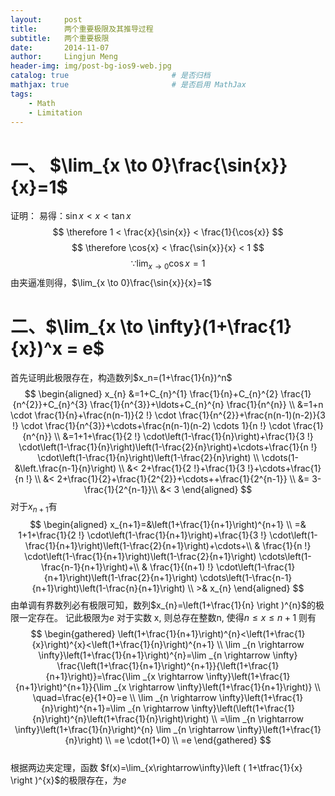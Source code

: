 ```yaml
---
layout:     post
title:      两个重要极限及其推导过程
subtitle:   两个重要极限
date:       2014-11-07
author:     Lingjun Meng
header-img: img/post-bg-ios9-web.jpg
catalog: true 						# 是否归档
mathjax: true                       # 是否启用 MathJax
tags:
    - Math
    - Limitation
---
```


# 一、 $\lim_{x \to 0}\frac{\sin{x}}{x}=1$
证明： 易得：$\sin{x} < x < \tan{x}$ 
$$ \therefore 1 < \frac{x}{\sin{x}} < \frac{1}{\cos{x}} $$
 $$ \therefore \cos{x} < \frac{\sin{x}}{x} < 1 $$
 $$ \because \lim_{x\to 0} \cos{x} = 1 $$ 
由夹逼准则得，$\lim_{x \to 0}\frac{\sin{x}}{x}=1$ 
# 二、$\lim_{x \to \infty}(1+\frac{1}{x})^x = e$ 
首先证明此极限存在，构造数列$x_n=(1+\frac{1}{n})^n$
 $$   \begin{aligned} x_{n} &=1+C_{n}^{1} \frac{1}{n}+C_{n}^{2} \frac{1}{n^{2}}+C_{n}^{3} \frac{1}{n^{3}}+\ldots+C_{n}^{n} \frac{1}{n^{n}} \\ &=1+n \cdot \frac{1}{n}+\frac{n(n-1)}{2 !} \cdot \frac{1}{n^{2}}+\frac{n(n-1)(n-2)}{3 !} \cdot \frac{1}{n^{3}}+\cdots+\frac{n(n-1)(n-2) \cdots 1}{n !} \cdot \frac{1}{n^{n}} \\ &=1+1+\frac{1}{2 !} \cdot\left(1-\frac{1}{n}\right)+\frac{1}{3 !} \cdot\left(1-\frac{1}{n}\right)\left(1-\frac{2}{n}\right)+\cdots+\frac{1}{n !} \cdot\left(1-\frac{1}{n}\right)\left(1-\frac{2}{n}\right) \\ \cdots(1-&\left.\frac{n-1}{n}\right) \\ &< 2+\frac{1}{2 !}+\frac{1}{3 !}+\cdots+\frac{1}{n !} \\ &< 2+\frac{1}{2}+\frac{1}{2^{2}}+\cdots++\frac{1}{2^{n-1}} \\ &= 3-\frac{1}{2^{n-1}}\\ &< 3 \end{aligned}  $$ 
对于$x_{n+1}$有 
$$ \begin{aligned} x_{n+1}=&\left(1+\frac{1}{n+1}\right)^{n+1} \\ =& 1+1+\frac{1}{2 !} \cdot\left(1-\frac{1}{n+1}\right)+\frac{1}{3 !} \cdot\left(1-\frac{1}{n+1}\right)\left(1-\frac{2}{n+1}\right)+\cdots+\\ & \frac{1}{n !} \cdot\left(1-\frac{1}{n+1}\right)\left(1-\frac{2}{n+1}\right) \cdots\left(1-\frac{n-1}{n+1}\right)+\\ & \frac{1}{(n+1) !} \cdot\left(1-\frac{1}{n+1}\right)\left(1-\frac{2}{n+1}\right) \cdots\left(1-\frac{n-1}{n+1}\right)\left(1-\frac{n}{n+1}\right) \\ >& x_{n} \end{aligned} $$ 
由单调有界数列必有极限可知，数列$x_{n}=\left(1+\frac{1}{n} \right )^{n}$的极限一定存在。
记此极限为$e$ 对于实数 x, 则总存在整数n,  使得$n \leqslant x \leqslant n+1$ 则有 
$$ \begin{gathered} \left(1+\frac{1}{n+1}\right)^{n}<\left(1+\frac{1}{x}\right)^{x}<\left(1+\frac{1}{n}\right)^{n+1} \\ \lim _{n \rightarrow \infty}\left(1+\frac{1}{n+1}\right)^{n}=\lim _{n \rightarrow \infty} \frac{\left(1+\frac{1}{n+1}\right)^{n+1}}{\left(1+\frac{1}{n+1}\right)}=\frac{\lim _{x \rightarrow \infty}\left(1+\frac{1}{n+1}\right)^{n+1}}{\lim _{x \rightarrow \infty}\left(1+\frac{1}{n+1}\right)} \\ \quad=\frac{e}{1+0}=e \\ \lim _{n \rightarrow \infty}\left(1+\frac{1}{n}\right)^{n+1}=\lim _{n \rightarrow \infty}\left(\left(1+\frac{1}{n}\right)^{n}\left(1+\frac{1}{n}\right)\right) \\ =\lim _{n \rightarrow \infty}\left(1+\frac{1}{n}\right)^{n} \lim _{n \rightarrow \infty}\left(1+\frac{1}{n}\right) \\ =e \cdot(1+0) \\ =e \end{gathered} $$    
根据两边夹定理，函数 $f(x)=\lim_{x\rightarrow\infty}\left ( 1+\tfrac{1}{x} \right )^{x}$的极限存在，为$e$ 
